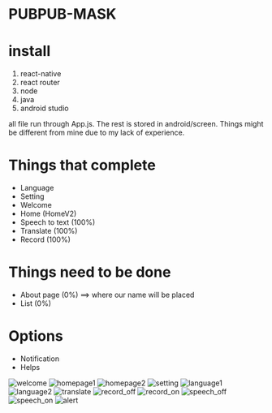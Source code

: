 # PUBPUB-MASK

# install
1.  react-native
2.  react router
3.  node
4.  java
5.  android studio

all file run through App.js. The rest is stored in android/screen.
Things might be different from mine due to my lack of experience.

# Things that complete
- Language
- Setting
- Welcome
- Home (HomeV2)
- Speech to text (100%)
- Translate (100%)
- Record (100%)

# Things need to be done
- About page (0%) ==> where our name will be placed
- List (0%)

# Options
- Notification
- Helps

<img src="/image/Welcome.jpg" alt="welcome">
<img src="/image/Home_on.jpg" alt="homepage1">
<img src="/image/Home_off.jpg" alt="homepage2">
<img src="/image/Setting.jpg" alt="setting">
<img src="/image/Language_lan.jpg" alt="language1">
<img src="/image/Language_trans.jpg" alt="language2">
<img src="/image/Translate.jpg" alt="translate">
<img src="/image/record_off.jpg" alt="record_off">
<img src="/image/Record_on.jpg" alt="record_on">
<img src="/image/speech_off.jpg" alt="speech_off">
<img src="/image/speech_on.jpg" alt="speech_on">
<img src="/image/Alert.jpg" alt="alert">

